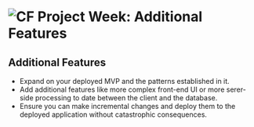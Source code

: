# ![CF](http://i.imgur.com/7v5ASc8.png) Project Week: Additional Features

## Additional Features
* Expand on your deployed MVP and the patterns established in it.
* Add additional features like more complex front-end UI or more serer-side
  processing to date between the client and the database.
* Ensure you can make incremental changes and deploy them to the deployed
  application without catastrophic consequences.
